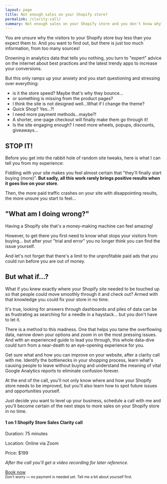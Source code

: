 ```yaml
---
layout: page
title: Not enough sales on your Shopify store?
permalink: /clarity-call/
summary: Not enough sales on your Shopify store and you don't know why? What if you were certain where your Shopify site needed to be touched up so that more people could move smoothly through it and check out? Well, I can help with that.
---
```


You are unsure why the visitors to your Shopify store buy less than you expect them to. And you want to find out, but there is just too much information, from too many sources! 

Drowning in analytics data that tells you nothing, you turn to "expert" advice on the internet about best practices and the latest trendy apps to increase your conversions.

But this only ramps up your anxiety and you start questioning and stressing over everything: 
- is it the store speed? Maybe that's why they bounce...
- or something is missing from the product pages?
- I think the site is not designed well...What if I change the theme?
- Quick Shop? Yes...?!
- I need more payment methods...maybe?!
- A shorter, one-page checkout will finally make them go through it!
- Is the site engaging enough? I need more wheels, popups, discounts, giveaways...

## STOP IT!
Before you get into the rabbit hole of random site tweaks, here is what I can tell you from my experience:

Fiddling with your site makes you feel almost certain that "they'll finally start buying (more)". **But sadly, all this work rarely brings positive results when it goes live on your store**.

Then, the more paid traffic crashes on your site with disappointing results, the more unsure you start to feel...

## "What am I doing wrong?"
	
Having a Shopify site that's a money-making machine can feel amazing!

However, to get there you first need to know what stops your visitors from buying... but after your "trial and error" you no longer think you can find the issue yourself. 

And let's not forget that there's a limit to the unprofitable paid ads that you could run before you are out of money.

## But what if...? 
What if you knew exactly where your Shopify site needed to be touched up so that people could move smoothly through it and check out? Armed with that knowledge you could fix your store in no time.

It's true, looking for answers through dashboards and piles of data can be as frustrating as searching for a needle in a haystack... but you don't have to let it.

There is a method to this madness. One that helps you tame the overflowing data, narrow down your options and zoom in on the most pressing issues. And with an experienced guide to lead you through, this whole data-dive could turn from a near-death to an eye-opening experience for you.

Get sure what and how you can improve on your website, after a clarity call with me. Identify the bottlenecks in your shopping process, learn what's causing people to leave without buying and understand the meaning of vital Google Analytics reports to eliminate confusion forever.

At the end of the call, you'll not only know where and how your Shopify store needs to be improved, but you'll also learn how to spot future issues and opportunities  yourself.

Just decide you want to level up your business, schedule a call with me and you'll become certain of the next steps to more sales on your Shopify store in no time.


#### 1 on 1 Shopify Store Sales Clarity call
Duration: 75 minutes 

Location: Online via Zoom

Price: $199

_After the call you'll get a video recording for later reference_.

<p><a class="button width--auto" href="https://app.moonclerk.com/pay/6btlhs8iiz06">Book now</a><br>
	<small>Don't worry — no payment is needed yet. Tell me a bit about yourself first.</small><p>